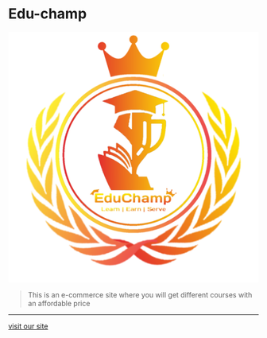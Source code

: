 # Edu-champ
![logo](media/logo.png)
> This is an e-commerce site where you will get different courses with an affordable price 

***
[visit our site](https://www.argjadwip23.github.io/e-commerce "edu-champ")